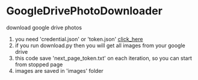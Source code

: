 # GoogleDrivePhotoDownloader
download google drive photos

1. you need 'credential.json' or 'token.json' [click_here](https://developers.google.com/drive/api/v3/quickstart/python)
2. if you run download.py then you will get all images from your google drive
3. this code save 'next_page_token.txt' on each iteration, so you can start from stopped page
4. images are saved in 'images' folder
